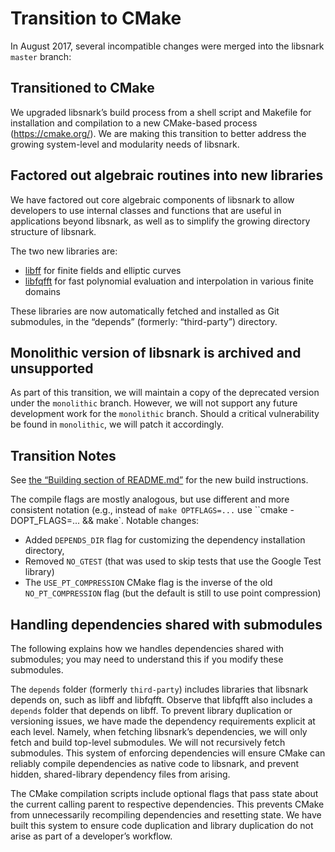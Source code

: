 Transition to CMake
===================

In August 2017, several incompatible changes were merged into the libsnark `master` branch:

Transitioned to CMake
---------------------

We upgraded libsnark’s build process from a shell script and Makefile for installation and compilation to a new CMake-based process (https://cmake.org/). We are making this transition to better address the growing system-level and modularity needs of libsnark.

Factored out algebraic routines into new libraries
--------------------------------------------------

We have factored out core algebraic components of libsnark to allow developers to use internal classes and functions that are useful in applications beyond libsnark, as well as to simplify the growing directory structure of libsnark.

The two new libraries are:

* [libff](https://github.com/scipr-lab/libff) for finite fields and elliptic curves
* [libfqfft](https://github.com/scipr-lab/libfqfft) for fast polynomial evaluation and interpolation in various finite domains

These libraries are now automatically fetched and installed as Git submodules, in the “depends” (formerly: “third-party”) directory.

Monolithic version of libsnark is archived and unsupported
----------------------------------------------------------

As part of this transition, we will maintain a copy of the deprecated version under the `monolithic` branch. However, we will not support any future development work for the `monolithic` branch. Should a critical vulnerability be found in `monolithic`, we will patch it accordingly.

Transition Notes
----------------

See [the “Building section of README.md”](./README.md#buillding) for the new build  instructions.

The compile flags are mostly analogous, but use different and more consistent notation (e.g.,  instead of `make OPTFLAGS=...` use ``cmake -DOPT_FLAGS=... && make`. Notable changes: 

* Added `DEPENDS_DIR` flag for customizing the dependency installation directory,
* Removed `NO_GTEST` (that was used to skip tests that use the Google Test library)
* The `USE_PT_COMPRESSION` CMake flag is the inverse of the old `NO_PT_COMPRESSION` flag (but the default is still to use point compression)

Handling dependencies shared with submodules
--------------------------------------------

The following explains how we handles dependencies shared with submodules; you may need to understand this if you modify these submodules.

The `depends` folder (formerly `third-party`) includes libraries that libsnark depends on, such as libff and libfqfft. Observe that libfqfft also includes a `depends` folder that depends on libff. To prevent library duplication or versioning issues, we have made the dependency requirements explicit at each level. Namely, when fetching libsnark’s dependencies, we will only fetch and build top-level submodules. We will not recursively fetch submodules. This system of enforcing dependencies will ensure CMake can reliably compile dependencies as native code to libsnark, and prevent hidden, shared-library dependency files from arising.

The CMake compilation scripts include optional flags that pass state about the current calling parent to respective dependencies. This prevents CMake from unnecessarily recompiling dependencies and resetting state. We have built this system to ensure code duplication and library duplication do not arise as part of a developer’s workflow.

